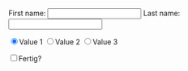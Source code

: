 <form name="test">
  First name: <input type="text" name="firstname">
  Last name: <input type="text" name="lastname">
  
  <input type="radio" name="option" value="value1" checked="checked">Value 1
  <input type="radio" name="option" value="value2">Value 2
  <input type="radio" name="option" value=7>Value 3
  
  <input type="checkbox" name="status" value="done">Fertig?
</form>
